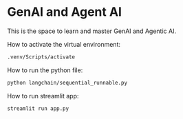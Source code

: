 # GenAI and Agent AI
This is the space to learn and master GenAI and Agentic AI.


How to activate the virtual environment:
```bash
.venv/Scripts/activate
```

How to run the python file:
```bash
python langchain/sequential_runnable.py
```

How to run streamlit app:
```bash
streamlit run app.py
```